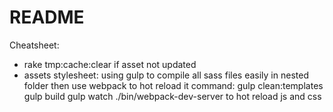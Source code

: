 # README

Cheatsheet:

* rake tmp:cache:clear if asset not updated
* assets stylesheet:
  using gulp to compile all sass files easily in nested folder
  then use webpack to hot reload it
  command:
    gulp clean:templates
    gulp build
    gulp watch
    ./bin/webpack-dev-server to hot reload js and css
